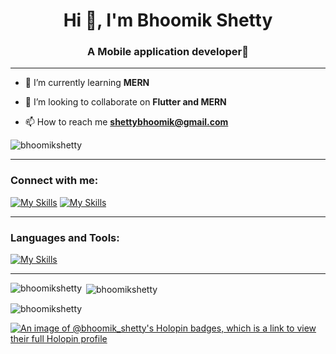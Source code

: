 <h1 align="center">Hi 👋, I'm Bhoomik Shetty</h1>
<h3 align="center">A Mobile application developer📱</h3>

<hr>

- 🌱 I’m currently learning **MERN**
  
- 👯 I’m looking to collaborate on **Flutter and MERN**
  
- 📫 How to reach me **shettybhoomik@gmail.com**
  
<p align="left"> <img src="https://komarev.com/ghpvc/?username=bhoomikshetty&label=Profile%20views&color=0e75b6&style=flat" alt="bhoomikshetty" /> </p>
<!-- <p align="left"> <a href="https://twitter.com/shetty_bhoomik" target="blank"><img src="https://img.shields.io/twitter/follow/shetty_bhoomik?logo=twitter&style=for-the-badge" alt="shetty_bhoomik" /></a> </p> -->

<hr>

<h3 align="left">Connect with me:</h3>
<a href='https://linkedin.com/in/bhoomikshetty'>
  
  [![My Skills](https://skillicons.dev/icons?i=linkedin)](https://linkedin.com/in/bhoomikshetty)
</a>
<a href='https://twitter.com/shetty_bhoomik'>
  [![My Skills](https://skillicons.dev/icons?i=twitter)](https://twitter.com/shetty_bhoomik)
</a>
</p>

<hr>

<h3 align="left">Languages and Tools:</h3>

[![My Skills](https://skillicons.dev/icons?i=java,python,flutter,androidstudio,swift,html,css,javascript,react,nodejs,express,flask,firebase,mongodb,mysql,postman,arduino&perline=6)](https://skillicons.dev)

<hr>

<p><img align="left" src="https://github-readme-stats.vercel.app/api/top-langs?username=bhoomikshetty&show_icons=true&locale=en&layout=compact" alt="bhoomikshetty" /></p>

<p>&nbsp;<img align="center" src="https://github-readme-stats.vercel.app/api?username=bhoomikshetty&show_icons=true&locale=en" alt="bhoomikshetty" /></p>

<p><img align="center" src="https://github-readme-streak-stats.herokuapp.com/?user=bhoomikshetty&" alt="bhoomikshetty" /></p>

[![An image of @bhoomik_shetty's Holopin badges, which is a link to view their full Holopin profile](https://holopin.me/bhoomik_shetty)](https://holopin.io/@bhoomik_shetty)
